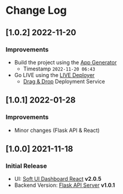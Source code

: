 # Change Log

## [1.0.2] 2022-11-20
### Improvements

- Build the project using the [App Generator](https://appseed.us/generator/react/)
  - Timestamp `2022-11-20 06:43`
- Go LIVE using the [LIVE Deployer](https://appseed.us/go-live/)
  - [Drag & Drop](https://www.youtube.com/watch?v=gwWfahWPt2A) Deployment Service 

## [1.0.1] 2022-01-28
### Improvements

- Minor changes (Flask API & React)

## [1.0.0] 2021-11-18
### Initial Release

- UI: [Soft UI Dashboard React](https://github.com/app-generator/react-soft-ui-dashboard) **v2.0.5**    
- Backend Version: [Flask API Server](https://github.com/app-generator/api-server-flask) **v1.0.1**

